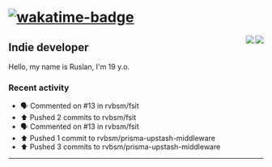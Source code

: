# [![wakatime-badge]][wakatime-profile]

<img align="right" src="https://github-readme-stats.vercel.app/api?username=rvbsm&show_icons=true&count_private=true&include_all_commits=true&theme=dark"/>
<img align="right" src="https://github-profile-trophy.vercel.app/?username=rvbsm&theme=darkhub&margin-w=9&column=4&title=Commits,Issues,PullRequest,Stars"/>

## Indie developer

Hello, my name is Ruslan, I'm 19 y.o.

### Recent activity

* 🗣 Commented on #13 in rvbsm/fsit
* ⬆️ Pushed 2 commits to rvbsm/fsit
* 🗣 Commented on #13 in rvbsm/fsit
* ⬆️ Pushed 1 commit to rvbsm/prisma-upstash-middleware
* ⬆️ Pushed 3 commits to rvbsm/prisma-upstash-middleware

---

<!-- variables -->
[wakatime-badge]: https://wakatime.com/badge/user/ca55f4a1-d151-444b-806b-5cd1ffecec4a.svg
[wakatime-profile]: http://wakatime.com/@rvbsm
